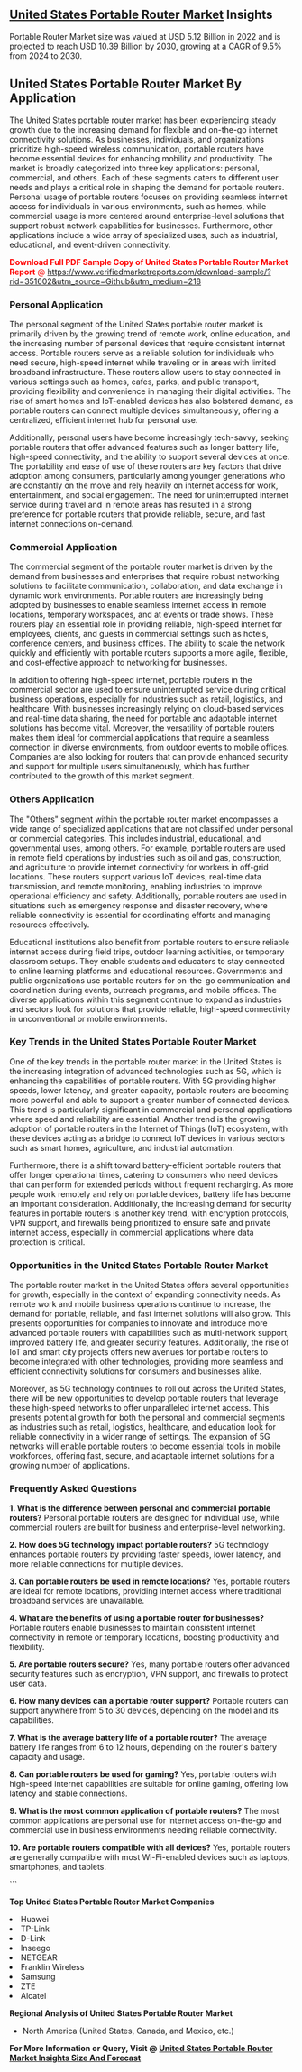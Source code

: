 <h2><a href="https://www.verifiedmarketreports.com/download-sample/?rid=351602&amp;utm_source=Github&amp;utm_medium=218" target="_blank">United States Portable Router Market</a> Insights</h2><p>Portable Router Market size was valued at USD 5.12 Billion in 2022 and is projected to reach USD 10.39 Billion by 2030, growing at a CAGR of 9.5% from 2024 to 2030.</p><p> <h2>United States Portable Router Market By Application</h2> <p>The United States portable router market has been experiencing steady growth due to the increasing demand for flexible and on-the-go internet connectivity solutions. As businesses, individuals, and organizations prioritize high-speed wireless communication, portable routers have become essential devices for enhancing mobility and productivity. The market is broadly categorized into three key applications: personal, commercial, and others. Each of these segments caters to different user needs and plays a critical role in shaping the demand for portable routers. Personal usage of portable routers focuses on providing seamless internet access for individuals in various environments, such as homes, while commercial usage is more centered around enterprise-level solutions that support robust network capabilities for businesses. Furthermore, other applications include a wide array of specialized uses, such as industrial, educational, and event-driven connectivity. <p><span class=""><span style="color: #ff0000;"><strong>Download Full PDF Sample Copy of United States Portable Router Market Report</strong> @ </span><a href="https://www.verifiedmarketreports.com/download-sample/?rid=351602&amp;utm_source=Github&amp;utm_medium=218" target="_blank">https://www.verifiedmarketreports.com/download-sample/?rid=351602&amp;utm_source=Github&amp;utm_medium=218</a></span></p> <h3>Personal Application</h3> <p>The personal segment of the United States portable router market is primarily driven by the growing trend of remote work, online education, and the increasing number of personal devices that require consistent internet access. Portable routers serve as a reliable solution for individuals who need secure, high-speed internet while traveling or in areas with limited broadband infrastructure. These routers allow users to stay connected in various settings such as homes, cafes, parks, and public transport, providing flexibility and convenience in managing their digital activities. The rise of smart homes and IoT-enabled devices has also bolstered demand, as portable routers can connect multiple devices simultaneously, offering a centralized, efficient internet hub for personal use. <p>Additionally, personal users have become increasingly tech-savvy, seeking portable routers that offer advanced features such as longer battery life, high-speed connectivity, and the ability to support several devices at once. The portability and ease of use of these routers are key factors that drive adoption among consumers, particularly among younger generations who are constantly on the move and rely heavily on internet access for work, entertainment, and social engagement. The need for uninterrupted internet service during travel and in remote areas has resulted in a strong preference for portable routers that provide reliable, secure, and fast internet connections on-demand.</p> <h3>Commercial Application</h3> <p>The commercial segment of the portable router market is driven by the demand from businesses and enterprises that require robust networking solutions to facilitate communication, collaboration, and data exchange in dynamic work environments. Portable routers are increasingly being adopted by businesses to enable seamless internet access in remote locations, temporary workspaces, and at events or trade shows. These routers play an essential role in providing reliable, high-speed internet for employees, clients, and guests in commercial settings such as hotels, conference centers, and business offices. The ability to scale the network quickly and efficiently with portable routers supports a more agile, flexible, and cost-effective approach to networking for businesses. <p>In addition to offering high-speed internet, portable routers in the commercial sector are used to ensure uninterrupted service during critical business operations, especially for industries such as retail, logistics, and healthcare. With businesses increasingly relying on cloud-based services and real-time data sharing, the need for portable and adaptable internet solutions has become vital. Moreover, the versatility of portable routers makes them ideal for commercial applications that require a seamless connection in diverse environments, from outdoor events to mobile offices. Companies are also looking for routers that can provide enhanced security and support for multiple users simultaneously, which has further contributed to the growth of this market segment.</p> <h3>Others Application</h3> <p>The "Others" segment within the portable router market encompasses a wide range of specialized applications that are not classified under personal or commercial categories. This includes industrial, educational, and governmental uses, among others. For example, portable routers are used in remote field operations by industries such as oil and gas, construction, and agriculture to provide internet connectivity for workers in off-grid locations. These routers support various IoT devices, real-time data transmission, and remote monitoring, enabling industries to improve operational efficiency and safety. Additionally, portable routers are used in situations such as emergency response and disaster recovery, where reliable connectivity is essential for coordinating efforts and managing resources effectively. <p>Educational institutions also benefit from portable routers to ensure reliable internet access during field trips, outdoor learning activities, or temporary classroom setups. They enable students and educators to stay connected to online learning platforms and educational resources. Governments and public organizations use portable routers for on-the-go communication and coordination during events, outreach programs, and mobile offices. The diverse applications within this segment continue to expand as industries and sectors look for solutions that provide reliable, high-speed connectivity in unconventional or mobile environments.</p> <h3>Key Trends in the United States Portable Router Market</h3> <p>One of the key trends in the portable router market in the United States is the increasing integration of advanced technologies such as 5G, which is enhancing the capabilities of portable routers. With 5G providing higher speeds, lower latency, and greater capacity, portable routers are becoming more powerful and able to support a greater number of connected devices. This trend is particularly significant in commercial and personal applications where speed and reliability are essential. Another trend is the growing adoption of portable routers in the Internet of Things (IoT) ecosystem, with these devices acting as a bridge to connect IoT devices in various sectors such as smart homes, agriculture, and industrial automation. <p>Furthermore, there is a shift toward battery-efficient portable routers that offer longer operational times, catering to consumers who need devices that can perform for extended periods without frequent recharging. As more people work remotely and rely on portable devices, battery life has become an important consideration. Additionally, the increasing demand for security features in portable routers is another key trend, with encryption protocols, VPN support, and firewalls being prioritized to ensure safe and private internet access, especially in commercial applications where data protection is critical.</p> <h3>Opportunities in the United States Portable Router Market</h3> <p>The portable router market in the United States offers several opportunities for growth, especially in the context of expanding connectivity needs. As remote work and mobile business operations continue to increase, the demand for portable, reliable, and fast internet solutions will also grow. This presents opportunities for companies to innovate and introduce more advanced portable routers with capabilities such as multi-network support, improved battery life, and greater security features. Additionally, the rise of IoT and smart city projects offers new avenues for portable routers to become integrated with other technologies, providing more seamless and efficient connectivity solutions for consumers and businesses alike. <p>Moreover, as 5G technology continues to roll out across the United States, there will be new opportunities to develop portable routers that leverage these high-speed networks to offer unparalleled internet access. This presents potential growth for both the personal and commercial segments as industries such as retail, logistics, healthcare, and education look for reliable connectivity in a wider range of settings. The expansion of 5G networks will enable portable routers to become essential tools in mobile workforces, offering fast, secure, and adaptable internet solutions for a growing number of applications.</p> <h3>Frequently Asked Questions</h3> <p><strong>1. What is the difference between personal and commercial portable routers?</strong> Personal portable routers are designed for individual use, while commercial routers are built for business and enterprise-level networking.</p> <p><strong>2. How does 5G technology impact portable routers?</strong> 5G technology enhances portable routers by providing faster speeds, lower latency, and more reliable connections for multiple devices.</p> <p><strong>3. Can portable routers be used in remote locations?</strong> Yes, portable routers are ideal for remote locations, providing internet access where traditional broadband services are unavailable.</p> <p><strong>4. What are the benefits of using a portable router for businesses?</strong> Portable routers enable businesses to maintain consistent internet connectivity in remote or temporary locations, boosting productivity and flexibility.</p> <p><strong>5. Are portable routers secure?</strong> Yes, many portable routers offer advanced security features such as encryption, VPN support, and firewalls to protect user data.</p> <p><strong>6. How many devices can a portable router support?</strong> Portable routers can support anywhere from 5 to 30 devices, depending on the model and its capabilities.</p> <p><strong>7. What is the average battery life of a portable router?</strong> The average battery life ranges from 6 to 12 hours, depending on the router's battery capacity and usage.</p> <p><strong>8. Can portable routers be used for gaming?</strong> Yes, portable routers with high-speed internet capabilities are suitable for online gaming, offering low latency and stable connections.</p> <p><strong>9. What is the most common application of portable routers?</strong> The most common applications are personal use for internet access on-the-go and commercial use in business environments needing reliable connectivity.</p> <p><strong>10. Are portable routers compatible with all devices?</strong> Yes, portable routers are generally compatible with most Wi-Fi-enabled devices such as laptops, smartphones, and tablets.</p> ```</p><p><strong>Top United States Portable Router Market Companies</strong></p><div data-test-id=""><p><li>Huawei</li><li> TP-Link</li><li> D-Link</li><li> Inseego</li><li> NETGEAR</li><li> Franklin Wireless</li><li> Samsung</li><li> ZTE</li><li> Alcatel</li></p><div><strong>Regional Analysis of&nbsp;United States Portable Router Market</strong></div><ul><li dir="ltr"><p dir="ltr">North America&nbsp;(United States, Canada, and Mexico, etc.)</p></li></ul><p><strong>For More Information or Query, Visit @&nbsp;</strong><strong><a href="https://www.verifiedmarketreports.com/product/portable-router-market/?utm_source=Github&amp;utm_medium=218" target="_blank">United States Portable Router Market Insights Size And Forecast</a></strong></p></div>
